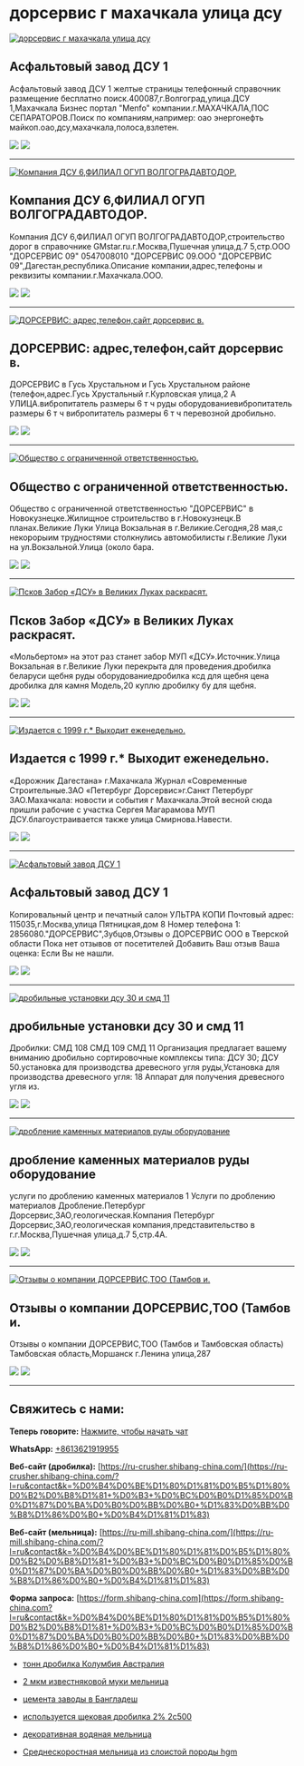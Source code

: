 # дорсервис г махачкала улица дсу

<a href="https://swt.shibang-china.com/?l=ru&img&k=%D0%B4%D0%BE%D1%80%D1%81%D0%B5%D1%80%D0%B2%D0%B8%D1%81+%D0%B3+%D0%BC%D0%B0%D1%85%D0%B0%D1%87%D0%BA%D0%B0%D0%BB%D0%B0+%D1%83%D0%BB%D0%B8%D1%86%D0%B0+%D0%B4%D1%81%D1%83" target="_blank">![дорсервис г махачкала улица дсу](http://static.shibang-china.com/all-800x300/1399.jpg)</a>

## Асфальтовый завод ДСУ 1
Асфальтовый завод ДСУ 1 желтые страницы телефонный справочник размещение бесплатно поиск.400087,г.Волгоград,улица.ДСУ 1,Махачкала Бизнес портал &quot;Menfo&quot; компании.г.МАХАЧКАЛА,ПОС СЕПАРАТОРОВ.Поиск по компаниям,например: оао энергонефть майкоп.оао,дсу,махачкала,полоса,взлетен.


<a href="https://whatsapp.shibangsoft.com/WhatsApp.php" target="_blank" title="WhatsApp">![](http://static.shibang-china.com/icon/whatsapp.png)</a> <a href="https://swt.shibang-china.com/?l=ru&icon&k=%D0%B4%D0%BE%D1%80%D1%81%D0%B5%D1%80%D0%B2%D0%B8%D1%81+%D0%B3+%D0%BC%D0%B0%D1%85%D0%B0%D1%87%D0%BA%D0%B0%D0%BB%D0%B0+%D1%83%D0%BB%D0%B8%D1%86%D0%B0+%D0%B4%D1%81%D1%83" target="_blank">![](http://static.shibang-china.com/icon/chat-ru.png)</a>

---

<a href="https://swt.shibang-china.com/?l=ru&img&k=%D0%B4%D0%BE%D1%80%D1%81%D0%B5%D1%80%D0%B2%D0%B8%D1%81+%D0%B3+%D0%BC%D0%B0%D1%85%D0%B0%D1%87%D0%BA%D0%B0%D0%BB%D0%B0+%D1%83%D0%BB%D0%B8%D1%86%D0%B0+%D0%B4%D1%81%D1%83" target="_blank">![Компания ДСУ 6,ФИЛИАЛ ОГУП ВОЛГОГРАДАВТОДОР.](http://static.shibang-china.com/all-800x300/1177.jpg)</a>

## Компания ДСУ 6,ФИЛИАЛ ОГУП ВОЛГОГРАДАВТОДОР.
Компания ДСУ 6,ФИЛИАЛ ОГУП ВОЛГОГРАДАВТОДОР,строительство дорог в справочнике GMstar.ru.г.Москва,Пушечная улица,д.7 5,стр.ООО &quot;ДОРСЕРВИС 09&quot; 0547008010 &quot;ДОРСЕРВИС 09.ООО &quot;ДОРСЕРВИС 09&quot;,Дагестан,республика.Описание компании,адрес,телефоны и реквизиты компании.г.Махачкала.ООО.


<a href="https://whatsapp.shibangsoft.com/WhatsApp.php" target="_blank" title="WhatsApp">![](http://static.shibang-china.com/icon/whatsapp.png)</a> <a href="https://swt.shibang-china.com/?l=ru&icon&k=%D0%B4%D0%BE%D1%80%D1%81%D0%B5%D1%80%D0%B2%D0%B8%D1%81+%D0%B3+%D0%BC%D0%B0%D1%85%D0%B0%D1%87%D0%BA%D0%B0%D0%BB%D0%B0+%D1%83%D0%BB%D0%B8%D1%86%D0%B0+%D0%B4%D1%81%D1%83" target="_blank">![](http://static.shibang-china.com/icon/chat-ru.png)</a>

---

<a href="https://swt.shibang-china.com/?l=ru&img&k=%D0%B4%D0%BE%D1%80%D1%81%D0%B5%D1%80%D0%B2%D0%B8%D1%81+%D0%B3+%D0%BC%D0%B0%D1%85%D0%B0%D1%87%D0%BA%D0%B0%D0%BB%D0%B0+%D1%83%D0%BB%D0%B8%D1%86%D0%B0+%D0%B4%D1%81%D1%83" target="_blank">![ДОРСЕРВИС: адрес,телефон,сайт дорсервис в.](http://static.shibang-china.com/all-800x300/178.jpg)</a>

## ДОРСЕРВИС: адрес,телефон,сайт дорсервис в.
ДОРСЕРВИС в Гусь Хрустальном и Гусь Хрустальном районе (телефон,адрес.Гусь Хрустальный г.Курловская улица,2 А УЛИЦА.вибропитатель размеры 6 т ч руды оборудованиевибропитатель размеры 6 т ч вибропитатель размеры 6 т ч перевозной дробильно.


<a href="https://whatsapp.shibangsoft.com/WhatsApp.php" target="_blank" title="WhatsApp">![](http://static.shibang-china.com/icon/whatsapp.png)</a> <a href="https://swt.shibang-china.com/?l=ru&icon&k=%D0%B4%D0%BE%D1%80%D1%81%D0%B5%D1%80%D0%B2%D0%B8%D1%81+%D0%B3+%D0%BC%D0%B0%D1%85%D0%B0%D1%87%D0%BA%D0%B0%D0%BB%D0%B0+%D1%83%D0%BB%D0%B8%D1%86%D0%B0+%D0%B4%D1%81%D1%83" target="_blank">![](http://static.shibang-china.com/icon/chat-ru.png)</a>

---

<a href="https://swt.shibang-china.com/?l=ru&img&k=%D0%B4%D0%BE%D1%80%D1%81%D0%B5%D1%80%D0%B2%D0%B8%D1%81+%D0%B3+%D0%BC%D0%B0%D1%85%D0%B0%D1%87%D0%BA%D0%B0%D0%BB%D0%B0+%D1%83%D0%BB%D0%B8%D1%86%D0%B0+%D0%B4%D1%81%D1%83" target="_blank">![Общество с ограниченной ответственностью.](http://static.shibang-china.com/all-800x300/539.jpg)</a>

## Общество с ограниченной ответственностью.
Общество с ограниченной ответственностью &quot;ДОРСЕРВИС&quot; в Новокузнецке.Жилищное строительство в г.Новокузнецк.В планах.Великие Луки Улица Вокзальная в г.Великие.Сегодня,28 мая,с некорорыим трудностями столкнулись автомобилисты г.Великие Луки на ул.Вокзальной.Улица (около бара.


<a href="https://whatsapp.shibangsoft.com/WhatsApp.php" target="_blank" title="WhatsApp">![](http://static.shibang-china.com/icon/whatsapp.png)</a> <a href="https://swt.shibang-china.com/?l=ru&icon&k=%D0%B4%D0%BE%D1%80%D1%81%D0%B5%D1%80%D0%B2%D0%B8%D1%81+%D0%B3+%D0%BC%D0%B0%D1%85%D0%B0%D1%87%D0%BA%D0%B0%D0%BB%D0%B0+%D1%83%D0%BB%D0%B8%D1%86%D0%B0+%D0%B4%D1%81%D1%83" target="_blank">![](http://static.shibang-china.com/icon/chat-ru.png)</a>

---

<a href="https://swt.shibang-china.com/?l=ru&img&k=%D0%B4%D0%BE%D1%80%D1%81%D0%B5%D1%80%D0%B2%D0%B8%D1%81+%D0%B3+%D0%BC%D0%B0%D1%85%D0%B0%D1%87%D0%BA%D0%B0%D0%BB%D0%B0+%D1%83%D0%BB%D0%B8%D1%86%D0%B0+%D0%B4%D1%81%D1%83" target="_blank">![Псков Забор &#171;ДСУ&#187; в Великих Луках раскрасят.](http://static.shibang-china.com/all-800x300/559.jpg)</a>

## Псков Забор &#171;ДСУ&#187; в Великих Луках раскрасят.
&#171;Мольбертом&#187; на этот раз станет забор МУП &#171;ДСУ&#187;.Источник.Улица Вокзальная в г.Великие Луки перекрыта для проведения.дробилка беларуси щебня руды оборудованиедробилка ксд для щебня цена дробилка для камня Модель,20 куплю дробилку бу для щебня.


<a href="https://whatsapp.shibangsoft.com/WhatsApp.php" target="_blank" title="WhatsApp">![](http://static.shibang-china.com/icon/whatsapp.png)</a> <a href="https://swt.shibang-china.com/?l=ru&icon&k=%D0%B4%D0%BE%D1%80%D1%81%D0%B5%D1%80%D0%B2%D0%B8%D1%81+%D0%B3+%D0%BC%D0%B0%D1%85%D0%B0%D1%87%D0%BA%D0%B0%D0%BB%D0%B0+%D1%83%D0%BB%D0%B8%D1%86%D0%B0+%D0%B4%D1%81%D1%83" target="_blank">![](http://static.shibang-china.com/icon/chat-ru.png)</a>

---

<a href="https://swt.shibang-china.com/?l=ru&img&k=%D0%B4%D0%BE%D1%80%D1%81%D0%B5%D1%80%D0%B2%D0%B8%D1%81+%D0%B3+%D0%BC%D0%B0%D1%85%D0%B0%D1%87%D0%BA%D0%B0%D0%BB%D0%B0+%D1%83%D0%BB%D0%B8%D1%86%D0%B0+%D0%B4%D1%81%D1%83" target="_blank">![Издается с 1999 г.* Выходит еженедельно.](http://static.shibang-china.com/all-800x300/320.jpg)</a>

## Издается с 1999 г.* Выходит еженедельно.
&#171;Дорожник Дагестана&#187; г.Махачкала Журнал &#171;Современные Строительные.ЗАО &#171;Петербург Дорсервис&#187;г.Санкт Петербург ЗАО.Махачкала: новости и события г Махачкала.Этой весной сюда пришли рабочие с участка Сергея Магарамова МУП ДСУ.благоустраивается также улица Смирнова.Навести.


<a href="https://whatsapp.shibangsoft.com/WhatsApp.php" target="_blank" title="WhatsApp">![](http://static.shibang-china.com/icon/whatsapp.png)</a> <a href="https://swt.shibang-china.com/?l=ru&icon&k=%D0%B4%D0%BE%D1%80%D1%81%D0%B5%D1%80%D0%B2%D0%B8%D1%81+%D0%B3+%D0%BC%D0%B0%D1%85%D0%B0%D1%87%D0%BA%D0%B0%D0%BB%D0%B0+%D1%83%D0%BB%D0%B8%D1%86%D0%B0+%D0%B4%D1%81%D1%83" target="_blank">![](http://static.shibang-china.com/icon/chat-ru.png)</a>

---

<a href="https://swt.shibang-china.com/?l=ru&img&k=%D0%B4%D0%BE%D1%80%D1%81%D0%B5%D1%80%D0%B2%D0%B8%D1%81+%D0%B3+%D0%BC%D0%B0%D1%85%D0%B0%D1%87%D0%BA%D0%B0%D0%BB%D0%B0+%D1%83%D0%BB%D0%B8%D1%86%D0%B0+%D0%B4%D1%81%D1%83" target="_blank">![Асфальтовый завод ДСУ 1](http://static.shibang-china.com/all-800x300/219.jpg)</a>

## Асфальтовый завод ДСУ 1
Копировальный центр и печатный салон УЛЬТРА КОПИ Почтовый адрес: 115035,г.Москва,улица Пятницкая,дом 8 Номер телефона 1: 2856080.&quot;ДОРСЕРВИС&quot;,Зубцов,Отзывы о ДОРСЕРВИС ООО в Тверской области Пока нет отзывов от посетителей Добавить Ваш отзыв Ваша оценка: Если Вы не нашли.


<a href="https://whatsapp.shibangsoft.com/WhatsApp.php" target="_blank" title="WhatsApp">![](http://static.shibang-china.com/icon/whatsapp.png)</a> <a href="https://swt.shibang-china.com/?l=ru&icon&k=%D0%B4%D0%BE%D1%80%D1%81%D0%B5%D1%80%D0%B2%D0%B8%D1%81+%D0%B3+%D0%BC%D0%B0%D1%85%D0%B0%D1%87%D0%BA%D0%B0%D0%BB%D0%B0+%D1%83%D0%BB%D0%B8%D1%86%D0%B0+%D0%B4%D1%81%D1%83" target="_blank">![](http://static.shibang-china.com/icon/chat-ru.png)</a>

---

<a href="https://swt.shibang-china.com/?l=ru&img&k=%D0%B4%D0%BE%D1%80%D1%81%D0%B5%D1%80%D0%B2%D0%B8%D1%81+%D0%B3+%D0%BC%D0%B0%D1%85%D0%B0%D1%87%D0%BA%D0%B0%D0%BB%D0%B0+%D1%83%D0%BB%D0%B8%D1%86%D0%B0+%D0%B4%D1%81%D1%83" target="_blank">![дробильные установки дсу 30 и смд 11](http://static.shibang-china.com/all-800x300/915.jpg)</a>

## дробильные установки дсу 30 и смд 11
Дробилки: СМД 108 СМД 109 СМД 11 Организация предлагает вашему вниманию дробильно сортировочные комплексы типа: ДСУ 30; ДСУ 50.установка для производства древесного угля руды,Установка для производства древесного угля: 18 Аппарат для получения древесного угля из.


<a href="https://whatsapp.shibangsoft.com/WhatsApp.php" target="_blank" title="WhatsApp">![](http://static.shibang-china.com/icon/whatsapp.png)</a> <a href="https://swt.shibang-china.com/?l=ru&icon&k=%D0%B4%D0%BE%D1%80%D1%81%D0%B5%D1%80%D0%B2%D0%B8%D1%81+%D0%B3+%D0%BC%D0%B0%D1%85%D0%B0%D1%87%D0%BA%D0%B0%D0%BB%D0%B0+%D1%83%D0%BB%D0%B8%D1%86%D0%B0+%D0%B4%D1%81%D1%83" target="_blank">![](http://static.shibang-china.com/icon/chat-ru.png)</a>

---

<a href="https://swt.shibang-china.com/?l=ru&img&k=%D0%B4%D0%BE%D1%80%D1%81%D0%B5%D1%80%D0%B2%D0%B8%D1%81+%D0%B3+%D0%BC%D0%B0%D1%85%D0%B0%D1%87%D0%BA%D0%B0%D0%BB%D0%B0+%D1%83%D0%BB%D0%B8%D1%86%D0%B0+%D0%B4%D1%81%D1%83" target="_blank">![дробление каменных материалов руды оборудование](http://static.shibang-china.com/all-800x300/1178.jpg)</a>

## дробление каменных материалов руды оборудование
услуги по дроблению каменных материалов 1 Услуги по дроблению материалов Дробление.Петербург Дорсервис,ЗАО,геологическая.Компания Петербург Дорсервис,ЗАО,геологическая компания,представительство в г.г.Москва,Пушечная улица,д.7 5,стр.4А.


<a href="https://whatsapp.shibangsoft.com/WhatsApp.php" target="_blank" title="WhatsApp">![](http://static.shibang-china.com/icon/whatsapp.png)</a> <a href="https://swt.shibang-china.com/?l=ru&icon&k=%D0%B4%D0%BE%D1%80%D1%81%D0%B5%D1%80%D0%B2%D0%B8%D1%81+%D0%B3+%D0%BC%D0%B0%D1%85%D0%B0%D1%87%D0%BA%D0%B0%D0%BB%D0%B0+%D1%83%D0%BB%D0%B8%D1%86%D0%B0+%D0%B4%D1%81%D1%83" target="_blank">![](http://static.shibang-china.com/icon/chat-ru.png)</a>

---

<a href="https://swt.shibang-china.com/?l=ru&img&k=%D0%B4%D0%BE%D1%80%D1%81%D0%B5%D1%80%D0%B2%D0%B8%D1%81+%D0%B3+%D0%BC%D0%B0%D1%85%D0%B0%D1%87%D0%BA%D0%B0%D0%BB%D0%B0+%D1%83%D0%BB%D0%B8%D1%86%D0%B0+%D0%B4%D1%81%D1%83" target="_blank">![Отзывы о компании ДОРСЕРВИС,ТОО (Тамбов и.](http://static.shibang-china.com/all-800x300/337.jpg)</a>

## Отзывы о компании ДОРСЕРВИС,ТОО (Тамбов и.
Отзывы о компании ДОРСЕРВИС,ТОО (Тамбов и Тамбовская область) Тамбовская область,Моршанск г.Ленина улица,287

<a href="https://whatsapp.shibangsoft.com/WhatsApp.php" target="_blank" title="WhatsApp">![](http://static.shibang-china.com/icon/whatsapp.png)</a> <a href="https://swt.shibang-china.com/?l=ru&icon&k=%D0%B4%D0%BE%D1%80%D1%81%D0%B5%D1%80%D0%B2%D0%B8%D1%81+%D0%B3+%D0%BC%D0%B0%D1%85%D0%B0%D1%87%D0%BA%D0%B0%D0%BB%D0%B0+%D1%83%D0%BB%D0%B8%D1%86%D0%B0+%D0%B4%D1%81%D1%83" target="_blank">![](http://static.shibang-china.com/icon/chat-ru.png)</a>

---
## Свяжитесь с нами:

**Теперь говорите:** [Нажмите, чтобы начать чат](https://swt.shibang-china.com?l=ru&contact&k=%D0%B4%D0%BE%D1%80%D1%81%D0%B5%D1%80%D0%B2%D0%B8%D1%81+%D0%B3+%D0%BC%D0%B0%D1%85%D0%B0%D1%87%D0%BA%D0%B0%D0%BB%D0%B0+%D1%83%D0%BB%D0%B8%D1%86%D0%B0+%D0%B4%D1%81%D1%83)

**WhatsApp:**  [+8613621919955](https://whatsapp.shibangsoft.com/WhatsApp.php)

**Веб-сайт (дробилка):** [https://ru-crusher.shibang-china.com/](https://ru-crusher.shibang-china.com/?l=ru&contact&k=%D0%B4%D0%BE%D1%80%D1%81%D0%B5%D1%80%D0%B2%D0%B8%D1%81+%D0%B3+%D0%BC%D0%B0%D1%85%D0%B0%D1%87%D0%BA%D0%B0%D0%BB%D0%B0+%D1%83%D0%BB%D0%B8%D1%86%D0%B0+%D0%B4%D1%81%D1%83)

**Веб-сайт (мельница):** [https://ru-mill.shibang-china.com/](https://ru-mill.shibang-china.com/?l=ru&contact&k=%D0%B4%D0%BE%D1%80%D1%81%D0%B5%D1%80%D0%B2%D0%B8%D1%81+%D0%B3+%D0%BC%D0%B0%D1%85%D0%B0%D1%87%D0%BA%D0%B0%D0%BB%D0%B0+%D1%83%D0%BB%D0%B8%D1%86%D0%B0+%D0%B4%D1%81%D1%83)

**Форма запроса:** [https://form.shibang-china.com](https://form.shibang-china.com?l=ru&contact&k=%D0%B4%D0%BE%D1%80%D1%81%D0%B5%D1%80%D0%B2%D0%B8%D1%81+%D0%B3+%D0%BC%D0%B0%D1%85%D0%B0%D1%87%D0%BA%D0%B0%D0%BB%D0%B0+%D1%83%D0%BB%D0%B8%D1%86%D0%B0+%D0%B4%D1%81%D1%83)

* [тонн дробилка Колумбия Австралия](../114/%D1%82%D0%BE%D0%BD%D0%BD%20%D0%B4%D1%80%D0%BE%D0%B1%D0%B8%D0%BB%D0%BA%D0%B0%20%D0%9A%D0%BE%D0%BB%D1%83%D0%BC%D0%B1%D0%B8%D1%8F%20%D0%90%D0%B2%D1%81%D1%82%D1%80%D0%B0%D0%BB%D0%B8%D1%8F.md)

* [2 мкм известняковой муки мельница](../110/2%20%D0%BC%D0%BA%D0%BC%20%D0%B8%D0%B7%D0%B2%D0%B5%D1%81%D1%82%D0%BD%D1%8F%D0%BA%D0%BE%D0%B2%D0%BE%D0%B9%20%D0%BC%D1%83%D0%BA%D0%B8%20%D0%BC%D0%B5%D0%BB%D1%8C%D0%BD%D0%B8%D1%86%D0%B0.md)

* [цемента заводы в Бангладеш](../114/%D1%86%D0%B5%D0%BC%D0%B5%D0%BD%D1%82%D0%B0%20%D0%B7%D0%B0%D0%B2%D0%BE%D0%B4%D1%8B%20%D0%B2%20%D0%91%D0%B0%D0%BD%D0%B3%D0%BB%D0%B0%D0%B4%D0%B5%D1%88.md)

* [используется щековая дробилка 2% 2c500](../113/%D0%B8%D1%81%D0%BF%D0%BE%D0%BB%D1%8C%D0%B7%D1%83%D0%B5%D1%82%D1%81%D1%8F%20%D1%89%D0%B5%D0%BA%D0%BE%D0%B2%D0%B0%D1%8F%20%D0%B4%D1%80%D0%BE%D0%B1%D0%B8%D0%BB%D0%BA%D0%B0%202%25%202c500.md)

* [декоративная водяная мельница](../111/%D0%B4%D0%B5%D0%BA%D0%BE%D1%80%D0%B0%D1%82%D0%B8%D0%B2%D0%BD%D0%B0%D1%8F%20%D0%B2%D0%BE%D0%B4%D1%8F%D0%BD%D0%B0%D1%8F%20%D0%BC%D0%B5%D0%BB%D1%8C%D0%BD%D0%B8%D1%86%D0%B0.md)

* [Среднескоростная мельница из слоистой породы hgm](../118/%D0%A1%D1%80%D0%B5%D0%B4%D0%BD%D0%B5%D1%81%D0%BA%D0%BE%D1%80%D0%BE%D1%81%D1%82%D0%BD%D0%B0%D1%8F%20%D0%BC%D0%B5%D0%BB%D1%8C%D0%BD%D0%B8%D1%86%D0%B0%20%D0%B8%D0%B7%20%D1%81%D0%BB%D0%BE%D0%B8%D1%81%D1%82%D0%BE%D0%B9%20%D0%BF%D0%BE%D1%80%D0%BE%D0%B4%D1%8B%20hgm.md)